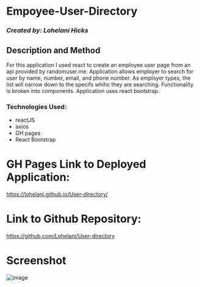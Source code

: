 # Empoyee-User-Directory

### _Created by: Lohelani Hicks_


## Description and Method

For this application I used react to create an employee user page from an api provided by randomuser.me. Application allows employer to search for user by name, number, email, and phone number. As employer types, the list will narrow down to the specifs whihc they are searching. Functionality is broken into components. Application uses react bootstrap.

### Technologies Used:
* reactJS
* axios
* GH pages
* React Bootstrap

# GH Pages Link to Deployed Application:

https://lohelani.github.io/User-directory/

 # Link to Github Repository:

https://github.com/Lohelani/User-directory

# Screenshot

![image](https://user-images.githubusercontent.com/70550481/105947960-1fa0d080-6038-11eb-8f44-70fed6019cbe.png)


